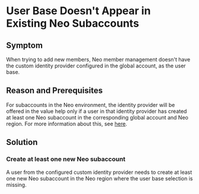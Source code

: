 <!-- loio2b38193358d84270870d9f5017266058 -->

# User Base Doesn't Appear in Existing Neo Subaccounts



## Symptom

When trying to add new members, Neo member management doesn't have the custom identity provider configured in the global account, as the user base.



## Reason and Prerequisites

For subaccounts in the Neo environment, the identity provider will be offered in the value help only if a user in that identity provider has created at least one Neo subaccount in the corresponding global account and Neo region. For more information about this, see [here](https://help.sap.com/docs/BTP/65de2977205c403bbc107264b8eccf4b/c36898473d704e07a33268c9f9d29515.html?version=Cloud#next-steps).



## Solution



### Create at least one new Neo subaccount

A user from the configured custom identity provider needs to create at least one new Neo subaccount in the Neo region where the user base selection is missing.

